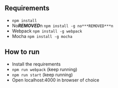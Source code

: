 ## Requirements
* `npm install`
* No***REMOVED***n `npm install -g no***REMOVED***n`
* Webpack `npm install -g webpack`
* Mocha `npm install -g mocha`


## How to run
* Install the requirements
* `npm run webpack` (keep running)
* `npm run start` (keep running)
* Open localhost:4000 in browser of choice